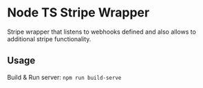 # Node TS Stripe Wrapper
Stripe wrapper that listens to webhooks defined and also allows to additional stripe functionality.

## Usage
Build & Run server: `npm run build-serve`
